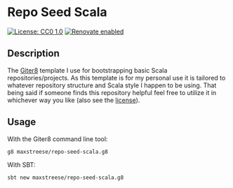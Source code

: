 # Repo Seed Scala

[![License: CC0 1.0](https://img.shields.io/badge/License-CC0%201.0-lightgrey.svg)](license)
[![Renovate enabled](https://img.shields.io/badge/renovate-enabled-brightgreen.svg)](https://renovatebot.com/)

## Description

The [Giter8](http://www.foundweekends.org/giter8/) template I use for bootstrapping basic Scala repositories/projects.
As this template is for my personal use it is tailored to whatever repository structure and Scala style I happen to
be using. That being said if someone finds this repository helpful feel free to utilize it in whichever way you like
(also see the [license](license)).

## Usage

With the Giter8 command line tool:
```bash
g8 maxstreese/repo-seed-scala.g8
```

With SBT:
```bash
sbt new maxstreese/repo-seed-scala.g8
```
